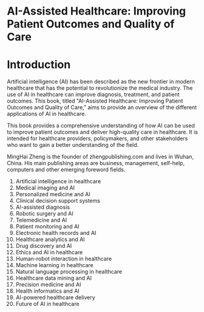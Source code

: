 # AI-Assisted Healthcare: Improving Patient Outcomes and Quality of Care

# Introduction

Artificial intelligence (AI) has been described as the new frontier in modern healthcare that has the potential to revolutionize the medical industry. The use of AI in healthcare can improve diagnosis, treatment, and patient outcomes. This book, titled "AI-Assisted Healthcare: Improving Patient Outcomes and Quality of Care," aims to provide an overview of the different applications of AI in healthcare.

This book provides a comprehensive understanding of how AI can be used to improve patient outcomes and deliver high-quality care in healthcare. It is intended for healthcare providers, policymakers, and other stakeholders who want to gain a better understanding of the field.

MingHai Zheng is the founder of zhengpublishing.com and lives in Wuhan, China. His main publishing areas are business, management, self-help, computers and other emerging foreword fields.



1. Artificial intelligence in healthcare
2. Medical imaging and AI
3. Personalized medicine and AI
4. Clinical decision support systems
5. AI-assisted diagnosis
6. Robotic surgery and AI
7. Telemedicine and AI
8. Patient monitoring and AI
9. Electronic health records and AI
10. Healthcare analytics and AI
11. Drug discovery and AI
12. Ethics and AI in healthcare
13. Human-robot interaction in healthcare
14. Machine learning in healthcare
15. Natural language processing in healthcare
16. Healthcare data mining and AI
17. Precision medicine and AI
18. Health informatics and AI
19. AI-powered healthcare delivery
20. Future of AI in healthcare

